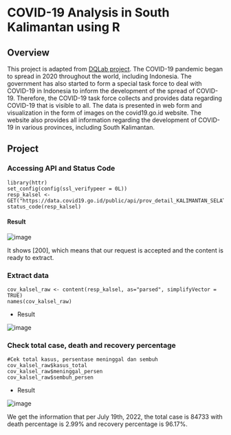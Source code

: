 # COVID-19 Analysis in South Kalimantan using R
## Overview
This project is adapted from [DQLab project](https://academy.dqlab.id/main/package/practice/253/0?pf=0). The COVID-19 pandemic began to spread in 2020 throughout the world, including Indonesia. The government has also started to form a special task force to deal with COVID-19 in Indonesia to inform the development of the spread of COVID-19. Therefore, the COVID-19 task force collects and provides data regarding COVID-19 that is visible to all. The data is presented in web form and visualization in the form of images on the covid19.go.id website. The website also provides all information regarding the development of COVID-19 in various provinces, including South Kalimantan.

## Project
### Accessing API and Status Code

```
library(httr)
set_config(config(ssl_verifypeer = 0L))
resp_kalsel <- GET("https://data.covid19.go.id/public/api/prov_detail_KALIMANTAN_SELATAN.json")
status_code(resp_kalsel)
```
#### Result

![image](https://user-images.githubusercontent.com/103634806/180125423-23263f70-2bc3-412b-8fa5-c80e4c9435f1.png)

It shows [200], which means that our request is accepted and the content is ready to extract.

### Extract data

```
cov_kalsel_raw <- content(resp_kalsel, as="parsed", simplifyVector = TRUE)
names(cov_kalsel_raw)
```

- Result

![image](https://user-images.githubusercontent.com/103634806/180127554-21ad4828-b0ed-4b24-84d1-d1f7de3bbebf.png)

### Check total case, death and recovery percentage
```
#Cek total kasus, persentase meninggal dan sembuh
cov_kalsel_raw$kasus_total
cov_kalsel_raw$meninggal_persen
cov_kalsel_raw$sembuh_persen
```

- Result

![image](https://user-images.githubusercontent.com/103634806/180128083-a60a5d37-be4c-40fc-aa0e-a7fa447ace48.png)

We get the information that per July 19th, 2022, the total case is 84733 with death percentage is 2.99% and recovery percentage is 96.17%. 


